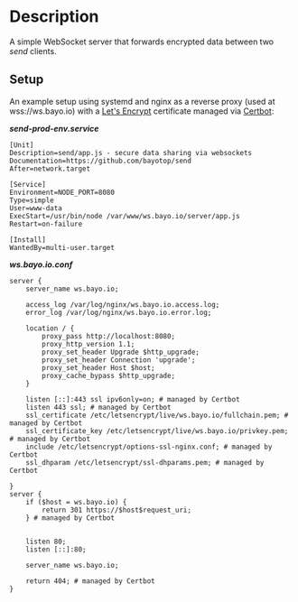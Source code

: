 # Description

A simple WebSocket server that forwards encrypted data between two _send_ clients.

## Setup

An example setup using systemd and nginx as a reverse proxy (used at wss://ws.bayo.io) with a [Let's Encrypt](https://letsencrypt.org/) certificate managed via [Certbot](https://certbot.eff.org/):

***send-prod-env.service***
```
[Unit]
Description=send/app.js - secure data sharing via websockets
Documentation=https://github.com/bayotop/send
After=network.target

[Service]
Environment=NODE_PORT=8080
Type=simple
User=www-data
ExecStart=/usr/bin/node /var/www/ws.bayo.io/server/app.js
Restart=on-failure

[Install]
WantedBy=multi-user.target
```

***ws.bayo.io.conf***
```
server {
    server_name ws.bayo.io;

    access_log /var/log/nginx/ws.bayo.io.access.log;
    error_log /var/log/nginx/ws.bayo.io.error.log;

    location / {
        proxy_pass http://localhost:8080;
        proxy_http_version 1.1;
        proxy_set_header Upgrade $http_upgrade;
        proxy_set_header Connection 'upgrade';
        proxy_set_header Host $host;
        proxy_cache_bypass $http_upgrade;
    }

    listen [::]:443 ssl ipv6only=on; # managed by Certbot
    listen 443 ssl; # managed by Certbot
    ssl_certificate /etc/letsencrypt/live/ws.bayo.io/fullchain.pem; # managed by Certbot
    ssl_certificate_key /etc/letsencrypt/live/ws.bayo.io/privkey.pem; # managed by Certbot
    include /etc/letsencrypt/options-ssl-nginx.conf; # managed by Certbot
    ssl_dhparam /etc/letsencrypt/ssl-dhparams.pem; # managed by Certbot

}
server {
    if ($host = ws.bayo.io) {
        return 301 https://$host$request_uri;
    } # managed by Certbot


    listen 80;
    listen [::]:80;

    server_name ws.bayo.io;

    return 404; # managed by Certbot
}
```
